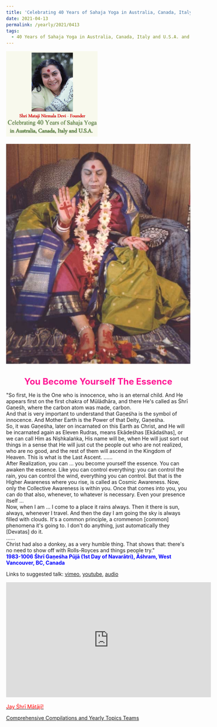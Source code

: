 ```yaml
---
title: 'Celebrating 40 Years of Sahaja Yoga in Australia, Canada, Italy and U.S.A. and its Culture, Post 15 on the Second Day of Vasant Navarātri'
date: 2021-04-13
permalink: /yearly/2021/0413
tags:
  - 40 Years of Sahaja Yoga in Australia, Canada, Italy and U.S.A. and its Culture
---
```

<div style="text-align: left"><img src="/images/Celebrating40YearsSahajaYoga.png" width="250" /></div><br>

<div style="text-align: center"><img src="/images/image661.jpg" /></div>

<br>
<p style="color:DeepPink; text-align:center">
<font size="+2"><b>You Become Yourself The Essence</b><br></font>
</p>

<p>
"So first, He is the One who is innocence, who is an eternal child. And He appears first on the first chakra of Mūlādhāra, and there He's called as Śhrī Gaṇeśh, where the carbon atom was made, carbon.<br>
And that is very important to understand that Gaṇeśha is the symbol of innocence. And Mother Earth is the Power of that Deity, Gaṇeśha.<br>
So, it was Gaṇeśha, later on incarnated on this Earth as Christ, and He will be incarnated again as Eleven Rudras, means Ekādeśhas [Ekādaśhas], or we can call Him as Niṣhkalaṅka, His name will be, when He will just sort out things in a sense that He will just cut the people out who are not realized, who are no good, and the rest of them will ascend in the Kingdom of Heaven. This is what is the Last Ascent.
......<br>
After Realization, you can ... you become yourself the essence. You can awaken the essence. Like you can control everything: you can control the rain, you can control the wind, everything you can control. But that is the Higher Awareness where you rise, is called as Cosmic Awareness. Now, only the Collective Awareness is within you. Once that comes into you, you can do that also, whenever, to whatever is necessary. Even your presence itself ...<br>
Now, when I am ... I come to a place it rains always. Then it there is sun, always, whenever I travel. And then the day I am going the sky is always filled with clouds. It's a common principle, a crommenon [common] phenomena it's going to. I don't do anything, just automatically they [Devatas] do it.<br>
......<br>
Christ had also a donkey, as a very humble thing. That shows that: there's no need to show off with Rolls-Royces and things people try."<br>
<font color="blue"><b>1983-1006 Śhrī Gaṇeśha Pūjā (1st Day of Navarātri), Āśhram, West Vancouver, BC, Canada</b></font><br>
</p>

Links to suggested talk: <a href="https://vimeo.com/26311737"> vimeo</a>, <a href="https://www.youtube.com/watch?v=0wqj6proZhI"> youtube</a>, <a href="https://soundcloud.com/nirmala-vidya-portal/1983-1006-ganesha-puja"> audio<br>

<iframe width="560" height="315" src="https://www.youtube.com/embed/0wqj6proZhI" title="YouTube video player" frameborder="0" allow="accelerometer; autoplay; clipboard-write; encrypted-media; gyroscope; picture-in-picture" allowfullscreen></iframe><br>

<p style="color:red;">Jay Śhrī Mātājī!<br></p>

Comprehensive Compilations and Yearly Topics Teams